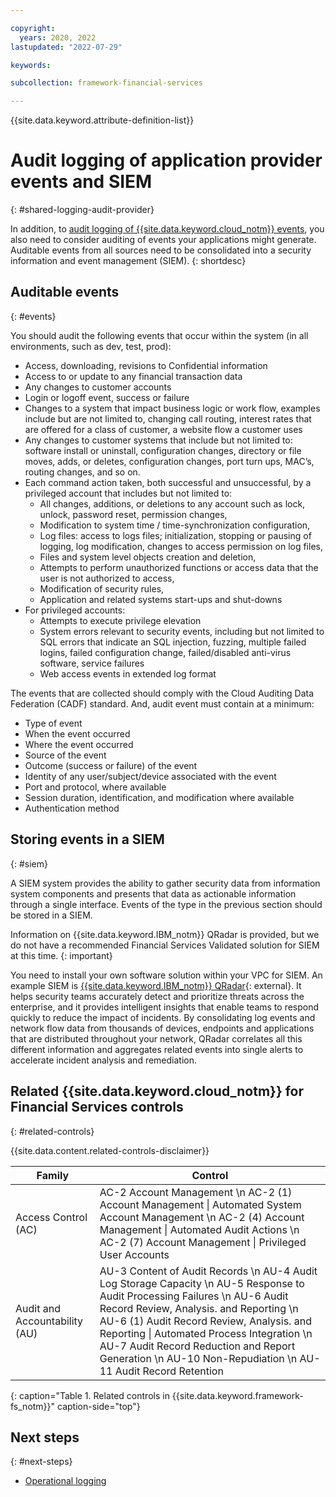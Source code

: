 ```yaml
---

copyright:
  years: 2020, 2022
lastupdated: "2022-07-29"

keywords: 

subcollection: framework-financial-services

---
```


{{site.data.keyword.attribute-definition-list}}

# Audit logging of application provider events and SIEM
{: #shared-logging-audit-provider}

In addition, to [audit logging of {{site.data.keyword.cloud_notm}} events](/docs/framework-financial-services?topic=framework-financial-services-shared-logging-audit), you also need to consider auditing of events your applications might generate. Auditable events from all sources need to be consolidated into a security information and event management (SIEM).
{: shortdesc}

## Auditable events
{: #events}

You should audit the following events that occur within the system (in all environments, such as dev, test, prod):

* Access, downloading, revisions to Confidential information
* Access to or update to any financial transaction data
* Any changes to customer accounts
* Login or logoff event, success or failure
* Changes to a system that impact business logic or work flow, examples include but are not limited to, changing call routing, interest rates that are offered for a class of customer, a website flow a customer uses
* Any changes to customer systems that include but not limited to: software install or uninstall, configuration changes, directory or file moves, adds, or deletes, configuration changes, port turn ups, MAC’s, routing changes, and so on.
* Each command action taken, both successful and unsuccessful, by a privileged account that includes but not limited to:
    * All changes, additions, or deletions to any account such as lock, unlock, password reset, permission changes,
    * Modification to system time / time-synchronization configuration,
    * Log files: access to logs files; initialization, stopping or pausing of logging, log modification, changes to access permission on log files,
    * Files and system level objects creation and deletion,
    * Attempts to perform unauthorized functions or access data that the user is not authorized to access,
    * Modification of security rules,
    * Application and related systems start-ups and shut-downs
* For privileged accounts:
    * Attempts to execute privilege elevation
    * System errors relevant to security events, including but not limited to SQL errors that indicate an SQL injection, fuzzing, multiple failed logins, failed configuration change, failed/disabled anti-virus software, service failures
    * Web access events in extended log format

The events that are collected should comply with the Cloud Auditing Data Federation (CADF) standard. And, audit event must contain at a minimum:

* Type of event
* When the event occurred
* Where the event occurred
* Source of the event
* Outcome (success or failure) of the event
* Identity of any user/subject/device associated with the event
* Port and protocol, where available
* Session duration, identification, and modification where available
* Authentication method

## Storing events in a SIEM
{: #siem}

A SIEM system provides the ability to gather security data from information system components and presents that data as actionable information through a single interface. Events of the type in the previous section should be stored in a SIEM.



Information on {{site.data.keyword.IBM_notm}} QRadar is provided, but we do not have a recommended Financial Services Validated solution for SIEM at this time.
{: important}

You need to install your own software solution within your VPC for SIEM. An example SIEM is [{{site.data.keyword.IBM_notm}} QRadar](https://www.ibm.com/products/qradar-siem){: external}. It helps security teams accurately detect and prioritize threats across the enterprise, and it provides intelligent insights that enable teams to respond quickly to reduce the impact of incidents. By consolidating log events and network flow data from thousands of devices, endpoints and applications that are distributed throughout your network, QRadar correlates all this different information and aggregates related events into single alerts to accelerate incident analysis and remediation.

## Related {{site.data.keyword.cloud_notm}} for Financial Services controls
{: #related-controls}

{{site.data.content.related-controls-disclaimer}}

| Family              | Control                                           |
|---------------------|---------------------------------------------------|
| Access Control (AC) | AC-2 Account Management \n AC-2 (1) Account Management &#124; Automated System Account Management \n AC-2 (4) Account Management &#124; Automated Audit Actions \n AC-2 (7) Account Management &#124; Privileged User Accounts |
| Audit and Accountability (AU) | AU-3 Content of Audit Records \n AU-4 Audit Log Storage Capacity \n AU-5 Response to Audit Processing Failures \n AU-6 Audit Record Review, Analysis. and Reporting \n AU-6 (1) Audit Record Review, Analysis. and Reporting &#124; Automated Process Integration \n AU-7 Audit Record Reduction and Report Generation \n AU-10 Non-Repudiation \n AU-11 Audit Record Retention |
{: caption="Table 1. Related controls in {{site.data.keyword.framework-fs_notm}}" caption-side="top"}

## Next steps
{: #next-steps}

* [Operational logging](/docs/framework-financial-services?topic=framework-financial-services-shared-logging-operational)
